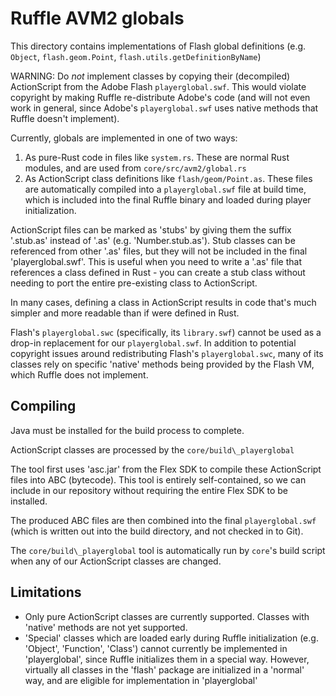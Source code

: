 # Ruffle AVM2 globals

This directory contains implementations of Flash global
definitions (e.g. `Object`, `flash.geom.Point`, `flash.utils.getDefinitionByName`)

WARNING: Do *not* implement classes by copying their (decompiled) ActionScript
from the Adobe Flash `playerglobal.swf`. This would violate copyright by making
Ruffle re-distribute Adobe's code (and will not even work in general, since
Adobe's `playerglobal.swf` uses native methods that Ruffle doesn't implement).

Currently, globals are implemented in one of two ways:
1) As pure-Rust code in files like `system.rs`. These are normal Rust
   modules, and are used from `core/src/avm2/global.rs`
2) As ActionScript class definitions like `flash/geom/Point.as`.
   These files are automatically compiled into a `playerglobal.swf`
   file at build time, which is included into the final Ruffle binary
   and loaded during player initialization.

ActionScript files can be marked as 'stubs' by giving them the suffix
'.stub.as' instead of '.as' (e.g. 'Number.stub.as'). Stub classes
can be referenced from other '.as' files, but they will not be included
in the final 'playerglobal.swf'. This is useful when you need to write
a '.as' file that references a class defined in Rust - you can create
a stub class without needing to port the entire pre-existing class
to ActionScript.

In many cases, defining a class in ActionScript results in
code that's much simpler and more readable than if were
defined in Rust.

Flash's `playerglobal.swc` (specifically, its `library.swf`)
cannot be used as a drop-in replacement for our `playerglobal.swf`.
In addition to potential copyright issues around redistributing Flash's `playerglobal.swc`,
many of its classes rely on specific 'native' methods being provided
by the Flash VM, which Ruffle does not implement.

## Compiling

Java must be installed for the build process to complete.

ActionScript classes are processed by the `core/build\_playerglobal`

The tool first uses 'asc.jar'
from the Flex SDK to compile these ActionScript files into
ABC (bytecode). This tool is entirely self-contained, so we can
include in our repository without requiring the entire Flex SDK
to be installed.

The produced ABC files are then combined into the final
`playerglobal.swf` (which is written out into the build directory,
and not checked in to Git).

The `core/build\_playerglobal` tool is automatically run by `core`'s build script
when any of our ActionScript classes are changed.

## Limitations

* Only pure ActionScript classes are currently supported. Classes with
'native' methods are not yet supported.
* 'Special' classes which are loaded early during Ruffle initialization
(e.g. 'Object', 'Function', 'Class') cannot currently
be implemented in 'playerglobal', since Ruffle initializes them in a special
way. However, virtually all classes in the 'flash' package are initialized
in a 'normal' way, and are eligible for implementation in 'playerglobal'
